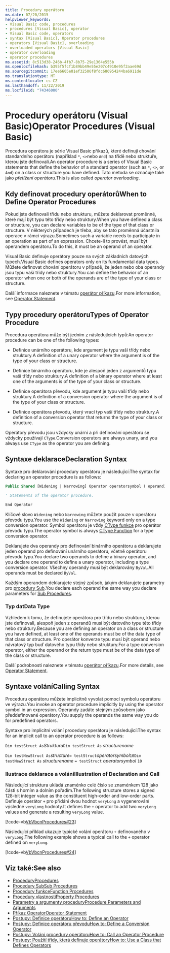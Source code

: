 ```yaml
---
title: Procedury operátoru
ms.date: 07/20/2015
helpviewer_keywords:
- Visual Basic code, procedures
- procedures [Visual Basic], operator
- Visual Basic code, operators
- syntax [Visual Basic], Operator procedures
- operators [Visual Basic], overloading
- overloaded operators [Visual Basic]
- operator overloading
- operator procedures
ms.assetid: 8c513d38-246b-4fb7-8b75-29e1364e555b
ms.openlocfilehash: b395f5fcf1b89bb49e55e207c4910e95f2aae69d
ms.sourcegitcommit: 17ee6605e01ef32506f8fdc686954244ba6911de
ms.translationtype: MT
ms.contentlocale: cs-CZ
ms.lasthandoff: 11/22/2019
ms.locfileid: "74346000"
---
```

# <a name="operator-procedures-visual-basic"></a><span data-ttu-id="dc135-102">Procedury operátoru (Visual Basic)</span><span class="sxs-lookup"><span data-stu-id="dc135-102">Operator Procedures (Visual Basic)</span></span>

<span data-ttu-id="dc135-103">Procedura operátora je série Visual Basic příkazů, které definují chování standardního operátoru (například `*`, `<>`nebo `And`) na třídě nebo struktuře, kterou jste definovali.</span><span class="sxs-lookup"><span data-stu-id="dc135-103">An operator procedure is a series of Visual Basic statements that define the behavior of a standard operator (such as `*`, `<>`, or `And`) on a class or structure you have defined.</span></span> <span data-ttu-id="dc135-104">Tato metoda se označuje také jako *přetížení operátoru*.</span><span class="sxs-lookup"><span data-stu-id="dc135-104">This is also called *operator overloading*.</span></span>

## <a name="when-to-define-operator-procedures"></a><span data-ttu-id="dc135-105">Kdy definovat procedury operátorů</span><span class="sxs-lookup"><span data-stu-id="dc135-105">When to Define Operator Procedures</span></span>

<span data-ttu-id="dc135-106">Pokud jste definovali třídu nebo strukturu, můžete deklarovat proměnné, které mají být typu této třídy nebo struktury.</span><span class="sxs-lookup"><span data-stu-id="dc135-106">When you have defined a class or structure, you can declare variables to be of the type of that class or structure.</span></span> <span data-ttu-id="dc135-107">V některých případech je třeba, aby se tato proměnná účastnila operace v rámci výrazu.</span><span class="sxs-lookup"><span data-stu-id="dc135-107">Sometimes such a variable needs to participate in an operation as part of an expression.</span></span> <span data-ttu-id="dc135-108">Chcete-li to provést, musí být operandem operátoru.</span><span class="sxs-lookup"><span data-stu-id="dc135-108">To do this, it must be an operand of an operator.</span></span>

<span data-ttu-id="dc135-109">Visual Basic definuje operátory pouze na svých základních datových typech.</span><span class="sxs-lookup"><span data-stu-id="dc135-109">Visual Basic defines operators only on its fundamental data types.</span></span> <span data-ttu-id="dc135-110">Můžete definovat chování operátoru v případě, že jeden nebo oba operandy jsou typu vaší třídy nebo struktury.</span><span class="sxs-lookup"><span data-stu-id="dc135-110">You can define the behavior of an operator when one or both of the operands are of the type of your class or structure.</span></span>

<span data-ttu-id="dc135-111">Další informace naleznete v tématu [operátor příkazu](../../../../visual-basic/language-reference/statements/operator-statement.md).</span><span class="sxs-lookup"><span data-stu-id="dc135-111">For more information, see [Operator Statement](../../../../visual-basic/language-reference/statements/operator-statement.md).</span></span>

## <a name="types-of-operator-procedure"></a><span data-ttu-id="dc135-112">Typy procedury operátoru</span><span class="sxs-lookup"><span data-stu-id="dc135-112">Types of Operator Procedure</span></span>

<span data-ttu-id="dc135-113">Procedura operátora může být jedním z následujících typů:</span><span class="sxs-lookup"><span data-stu-id="dc135-113">An operator procedure can be one of the following types:</span></span>

- <span data-ttu-id="dc135-114">Definice unárního operátoru, kde argument je typu vaší třídy nebo struktury.</span><span class="sxs-lookup"><span data-stu-id="dc135-114">A definition of a unary operator where the argument is of the type of your class or structure.</span></span>

- <span data-ttu-id="dc135-115">Definice binárního operátoru, kde je alespoň jeden z argumentů typu vaší třídy nebo struktury.</span><span class="sxs-lookup"><span data-stu-id="dc135-115">A definition of a binary operator where at least one of the arguments is of the type of your class or structure.</span></span>

- <span data-ttu-id="dc135-116">Definice operátora převodu, kde argument je typu vaší třídy nebo struktury.</span><span class="sxs-lookup"><span data-stu-id="dc135-116">A definition of a conversion operator where the argument is of the type of your class or structure.</span></span>

- <span data-ttu-id="dc135-117">Definice operátora převodu, který vrací typ vaší třídy nebo struktury.</span><span class="sxs-lookup"><span data-stu-id="dc135-117">A definition of a conversion operator that returns the type of your class or structure.</span></span>

 <span data-ttu-id="dc135-118">Operátory převodu jsou vždycky unární a při definování operátoru se vždycky používají `CType`.</span><span class="sxs-lookup"><span data-stu-id="dc135-118">Conversion operators are always unary, and you always use `CType` as the operator you are defining.</span></span>

## <a name="declaration-syntax"></a><span data-ttu-id="dc135-119">Syntaxe deklarace</span><span class="sxs-lookup"><span data-stu-id="dc135-119">Declaration Syntax</span></span>

<span data-ttu-id="dc135-120">Syntaxe pro deklarování procedury operátoru je následující:</span><span class="sxs-lookup"><span data-stu-id="dc135-120">The syntax for declaring an operator procedure is as follows:</span></span>

```vb
Public Shared [Widening | Narrowing] Operator operatorsymbol ( operand1 [,  operand2 ]) As datatype

' Statements of the operator procedure.

End Operator
```

<span data-ttu-id="dc135-121">Klíčové slovo `Widening` nebo `Narrowing` můžete použít pouze v operátoru převodu typu.</span><span class="sxs-lookup"><span data-stu-id="dc135-121">You use the `Widening` or `Narrowing` keyword only on a type conversion operator.</span></span> <span data-ttu-id="dc135-122">Symbol operátoru je vždy [CType funkce](../../../../visual-basic/language-reference/functions/ctype-function.md) pro operátor převodu typu.</span><span class="sxs-lookup"><span data-stu-id="dc135-122">The operator symbol is always [CType Function](../../../../visual-basic/language-reference/functions/ctype-function.md) for a type conversion operator.</span></span>

<span data-ttu-id="dc135-123">Deklarujete dva operandy pro definování binárního operátoru a deklarujete jeden operand pro definování unárního operátoru, včetně operátoru převodu typu.</span><span class="sxs-lookup"><span data-stu-id="dc135-123">You declare two operands to define a binary operator, and you declare one operand to define a unary operator, including a type conversion operator.</span></span> <span data-ttu-id="dc135-124">Všechny operandy musí být deklarovány `ByVal`.</span><span class="sxs-lookup"><span data-stu-id="dc135-124">All operands must be declared `ByVal`.</span></span>

<span data-ttu-id="dc135-125">Každým operandem deklarujete stejný způsob, jakým deklarujete parametry pro [procedury Sub](./sub-procedures.md).</span><span class="sxs-lookup"><span data-stu-id="dc135-125">You declare each operand the same way you declare parameters for [Sub Procedures](./sub-procedures.md).</span></span>

### <a name="data-type"></a><span data-ttu-id="dc135-126">Typ dat</span><span class="sxs-lookup"><span data-stu-id="dc135-126">Data Type</span></span>

<span data-ttu-id="dc135-127">Vzhledem k tomu, že definujete operátora pro třídu nebo strukturu, kterou jste definovali, alespoň jeden z operandů musí být datového typu této třídy nebo struktury.</span><span class="sxs-lookup"><span data-stu-id="dc135-127">Because you are defining an operator on a class or structure you have defined, at least one of the operands must be of the data type of that class or structure.</span></span> <span data-ttu-id="dc135-128">Pro operátor konverze typu musí být operand nebo návratový typ buď datového typu třídy nebo struktury.</span><span class="sxs-lookup"><span data-stu-id="dc135-128">For a type conversion operator, either the operand or the return type must be of the data type of the class or structure.</span></span>

<span data-ttu-id="dc135-129">Další podrobnosti naleznete v tématu [operátor příkazu](../../../../visual-basic/language-reference/statements/operator-statement.md).</span><span class="sxs-lookup"><span data-stu-id="dc135-129">For more details, see [Operator Statement](../../../../visual-basic/language-reference/statements/operator-statement.md).</span></span>

## <a name="calling-syntax"></a><span data-ttu-id="dc135-130">Syntaxe volání</span><span class="sxs-lookup"><span data-stu-id="dc135-130">Calling Syntax</span></span>

<span data-ttu-id="dc135-131">Proceduru operátoru můžete implicitně vyvolat pomocí symbolu operátoru ve výrazu.</span><span class="sxs-lookup"><span data-stu-id="dc135-131">You invoke an operator procedure implicitly by using the operator symbol in an expression.</span></span> <span data-ttu-id="dc135-132">Operandy zadáte stejným způsobem jako předdefinované operátory.</span><span class="sxs-lookup"><span data-stu-id="dc135-132">You supply the operands the same way you do for predefined operators.</span></span>

<span data-ttu-id="dc135-133">Syntaxe pro implicitní volání procedury operátoru je následující:</span><span class="sxs-lookup"><span data-stu-id="dc135-133">The syntax for an implicit call to an operator procedure is as follows:</span></span>

<span data-ttu-id="dc135-134">`Dim testStruct As`*Struktura*</span><span class="sxs-lookup"><span data-stu-id="dc135-134">`Dim testStruct As`  *structurename*</span></span>

<span data-ttu-id="dc135-135">`Dim testNewStruct As`*structure*`= testStruct`*operatorsymbol*`10`</span><span class="sxs-lookup"><span data-stu-id="dc135-135">`Dim testNewStruct As`  *structurename*  `= testStruct`  *operatorsymbol*  `10`</span></span>

### <a name="illustration-of-declaration-and-call"></a><span data-ttu-id="dc135-136">Ilustrace deklarace a volání</span><span class="sxs-lookup"><span data-stu-id="dc135-136">Illustration of Declaration and Call</span></span>

<span data-ttu-id="dc135-137">Následující struktura ukládá znaménko celé číslo se znaménkem 128 jako části s horním a dolním pořadím.</span><span class="sxs-lookup"><span data-stu-id="dc135-137">The following structure stores a signed 128-bit integer value as the constituent high-order and low-order parts.</span></span> <span data-ttu-id="dc135-138">Definuje operátor `+` pro přidání dvou hodnot `veryLong` a vygenerování výsledné `veryLong` hodnoty.</span><span class="sxs-lookup"><span data-stu-id="dc135-138">It defines the `+` operator to add two `veryLong` values and generate a resulting `veryLong` value.</span></span>

[!code-vb[VbVbcnProcedures#23](~/samples/snippets/visualbasic/VS_Snippets_VBCSharp/VbVbcnProcedures/VB/Class1.vb#23)]

<span data-ttu-id="dc135-139">Následující příklad ukazuje typické volání operátoru `+` definovaného v `veryLong`.</span><span class="sxs-lookup"><span data-stu-id="dc135-139">The following example shows a typical call to the `+` operator defined on `veryLong`.</span></span>

[!code-vb[VbVbcnProcedures#24](~/samples/snippets/visualbasic/VS_Snippets_VBCSharp/VbVbcnProcedures/VB/Class1.vb#24)]

## <a name="see-also"></a><span data-ttu-id="dc135-140">Viz také:</span><span class="sxs-lookup"><span data-stu-id="dc135-140">See also</span></span>

- [<span data-ttu-id="dc135-141">Procedury</span><span class="sxs-lookup"><span data-stu-id="dc135-141">Procedures</span></span>](./index.md)
- [<span data-ttu-id="dc135-142">Procedury Sub</span><span class="sxs-lookup"><span data-stu-id="dc135-142">Sub Procedures</span></span>](./sub-procedures.md)
- [<span data-ttu-id="dc135-143">Procedury funkce</span><span class="sxs-lookup"><span data-stu-id="dc135-143">Function Procedures</span></span>](./function-procedures.md)
- [<span data-ttu-id="dc135-144">Procedury vlastnosti</span><span class="sxs-lookup"><span data-stu-id="dc135-144">Property Procedures</span></span>](./property-procedures.md)
- [<span data-ttu-id="dc135-145">Parametry a argumenty procedury</span><span class="sxs-lookup"><span data-stu-id="dc135-145">Procedure Parameters and Arguments</span></span>](./procedure-parameters-and-arguments.md)
- [<span data-ttu-id="dc135-146">Příkaz Operator</span><span class="sxs-lookup"><span data-stu-id="dc135-146">Operator Statement</span></span>](../../../../visual-basic/language-reference/statements/operator-statement.md)
- [<span data-ttu-id="dc135-147">Postupy: Definice operátoru</span><span class="sxs-lookup"><span data-stu-id="dc135-147">How to: Define an Operator</span></span>](./how-to-define-an-operator.md)
- [<span data-ttu-id="dc135-148">Postupy: Definice operátoru převodu</span><span class="sxs-lookup"><span data-stu-id="dc135-148">How to: Define a Conversion Operator</span></span>](./how-to-define-a-conversion-operator.md)
- [<span data-ttu-id="dc135-149">Postupy: Volání procedury operátoru</span><span class="sxs-lookup"><span data-stu-id="dc135-149">How to: Call an Operator Procedure</span></span>](./how-to-call-an-operator-procedure.md)
- [<span data-ttu-id="dc135-150">Postupy: Použití třídy, která definuje operátory</span><span class="sxs-lookup"><span data-stu-id="dc135-150">How to: Use a Class that Defines Operators</span></span>](./how-to-use-a-class-that-defines-operators.md)
